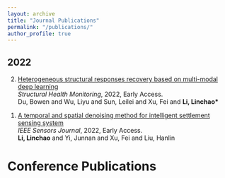 ```yaml
---
layout: archive
title: "Journal Publications"
permalink: "/publications/"
author_profile: true
---
```


<!--
{% if author.googlescholar %}
  You can also find my articles on <u><a href="{{author.googlescholar}}">my Google Scholar profile</a>.</u>
{% endif %}

{% include base_path %}

{% for post in site.publications reversed %}
  {% include archive-single.html %}
{% endfor %}
-->

  
  

<h2>2022</h2>
<ol reversed>
  <li>
    <p><a href="https://journals.sagepub.com/doi/abs/10.1177/14759217221094499">Heterogeneous structural responses recovery based on multi-modal deep learning</a> <br>
      <em>Structural Health Monitoring</em>, 2022, Early Access.<br>
      Du, Bowen and Wu, Liyu and Sun, Leilei and Xu, Fei and <b>Li, Linchao*</b><br>      
  </li>
  <li>
    <p><a href="https://ieeexplore.ieee.org/abstract/document/9762328/">A temporal and spatial denoising method for intelligent settlement sensing system</a> <br>
      <em>IEEE Sensors Journal</em>, 2022, Early Access.<br>
      <b>Li, Linchao</b> and Yi, Junnan and Xu, Fei and Liu, Hanlin<br>      
  </li>
</ol>  

# Conference Publications


